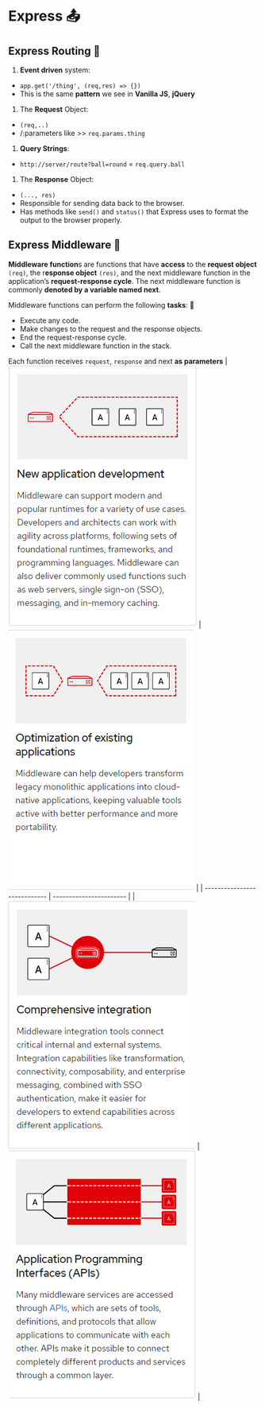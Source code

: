 # Express :outbox_tray:

## Express Routing :traffic_light:

1. **Event driven** system:

- `app.get('/thing', (req,res) => {})`
- This is the same **pattern** we see in **Vanilla JS**, **jQuery**

1. The **Request** Object:

- `(req,..)`
- /:parameters like >> `req.params.thing`

1. **Query Strings**:

- `http://server/route?ball=round` = `req.query.ball`

1. The **Response** Object:

- `(..., res)`
- Responsible for sending data back to the browser.
- Has methods like `send()` and `status()` that Express uses to format the output to the browser properly.

## Express Middleware :stars:

**Middleware function**s are functions that have **access** to the **request object** `(req)`, the r**esponse object** `(res)`, and the next middleware function in the application’s **request-response cycle**. The next middleware function is commonly **denoted by a variable named next**.

Middleware functions can perform the following **tasks**: :memo:

- Execute any code.
- Make changes to the request and the response objects.
- End the request-response cycle.
- Call the next middleware function in the stack.

Each function receives `request`, `response` and next **as parameters**
| ![New application development](./img/new.PNG) | ![Optimization of existing applications](./img/optimization.PNG) |
| ---------------------------- | ----------------------- |
| ![Comprehensive integration](./img/comprehansive.PNG) | ![Application Programming Interfaces (APIs)](./img/application.PNG) |
